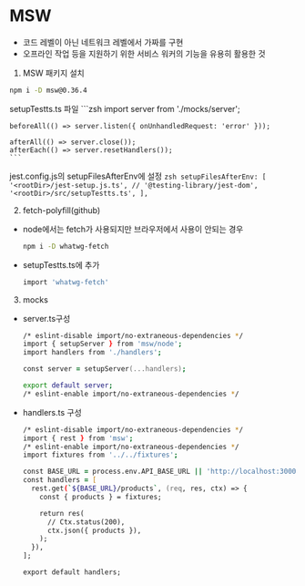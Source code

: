# MSW

- 코드 레벨이 아닌 네트워크 레벨에서 가짜를 구현
- 오프라인 작업 등을 지원하기 위한 서비스 워커의 기능을 유용히 활용한 것

1. MSW 패키지 설치

  ```zsh
  npm i -D msw@0.36.4
  ```
  
  setupTestts.ts 파일
    ```zsh
    import server from './mocks/server';

    beforeAll(() => server.listen({ onUnhandledRequest: 'error' }));

    afterAll(() => server.close());
    afterEach(() => server.resetHandlers());
    ```

  jest.config.js의 setupFilesAfterEnv에 설정
    ```zsh
    setupFilesAfterEnv: [
      '<rootDir>/jest-setup.js.ts',
      // '@testing-library/jest-dom',
      '<rootDir>/src/setupTestts.ts',
    ],
    ```

2. fetch-polyfill(github)

- node에서는 fetch가 사용되지만 브라우저에서 사용이 안되는 경우

  ```zsh
  npm i -D whatwg-fetch
  ```

- setupTestts.ts에 추가

  ```zsh
  import 'whatwg-fetch'
  ```

3. mocks

- server.ts구성

  ```zsh
  /* eslint-disable import/no-extraneous-dependencies */
  import { setupServer } from 'msw/node';
  import handlers from './handlers';

  const server = setupServer(...handlers);

  export default server;
  /* eslint-enable import/no-extraneous-dependencies */
  ```

- handlers.ts 구성

  ```zsh
  /* eslint-disable import/no-extraneous-dependencies */
  import { rest } from 'msw';
  /* eslint-enable import/no-extraneous-dependencies */
  import fixtures from '../../fixtures';

  const BASE_URL = process.env.API_BASE_URL || 'http://localhost:3000';
  const handlers = [
    rest.get(`${BASE_URL}/products`, (req, res, ctx) => {
      const { products } = fixtures;

      return res(
        // Ctx.status(200),
        ctx.json({ products }),
      );
    }),
  ];

  export default handlers;
  ```
